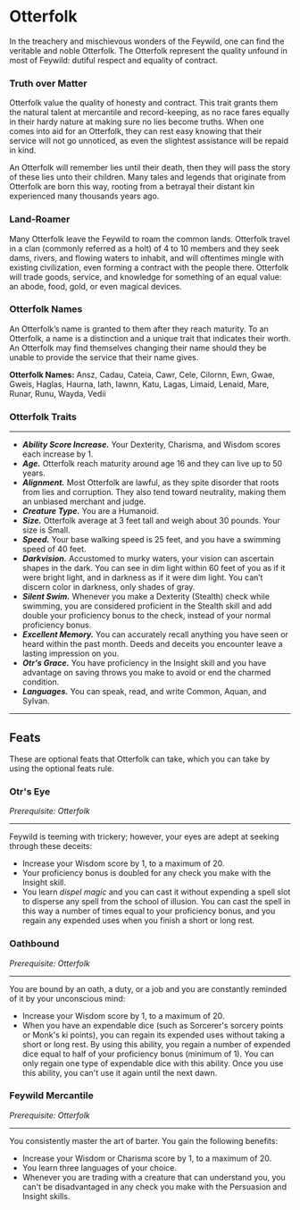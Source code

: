<style>
  .phb{
    width : 210mm;
    height : 296.8mm;
  }
</style>

<style>
  /* Drop Cap settings */
  .phb h1 + p::first-letter {
    float: left;
    font-family: Solberry;
    font-size: 8em;
    color: #222;
    line-height: .8em;
  }
</style>

# Otterfolk

In the treachery and mischievous wonders of the Feywild, one can find the veritable and noble Otterfolk. The Otterfolk represent the quality unfound in most of Feywild: dutiful respect and equality of contract.

### Truth over Matter

Otterfolk value the quality of honesty and contract. This trait grants them the natural talent at mercantile and record-keeping, as no race fares equally in their hardy nature at making sure no lies become truths. When one comes into aid for an Otterfolk, they can rest easy knowing that their service will not go unnoticed, as even the slightest assistance will be repaid in kind.

An Otterfolk will remember lies until their death, then they will pass the story of these lies unto their children. Many tales and legends that originate from Otterfolk are born this way, rooting from a betrayal their distant kin experienced many thousands years ago.

### Land-Roamer

Many Otterfolk leave the Feywild to roam the common lands. Otterfolk travel in a clan (commonly referred as a holt) of 4 to 10 members and they seek dams, rivers, and flowing waters to inhabit, and will oftentimes mingle with existing civilization, even forming a contract with the people there. Otterfolk will trade goods, service, and knowledge for something of an equal value: an abode, food, gold, or even magical devices.

### Otterfolk Names

An Otterfolk’s name is granted to them after they reach maturity. To an Otterfolk, a name is a distinction and a unique trait that indicates their worth. An Otterfolk may find themselves changing their name should they be unable to provide the service that their name gives.

**Otterfolk Names:** Ansz, Cadau, Cateia, Cawr, Cele, Cilornn, Ewn, Gwae, Gweis, Haglas, Haurna, Iath, Iawnn, Katu, Lagas, Limaid, Lenaid, Mare, Runar, Runu, Wayda, Vedii

### Otterfolk Traits

----
- ***Ability Score Increase.*** Your Dexterity, Charisma, and Wisdom scores each increase by 1.
- ***Age.*** Otterfolk reach maturity around age 16 and they can live up to 50 years.
- ***Alignment.*** Most Otterfolk are lawful, as they spite disorder that roots from lies and corruption. They also tend toward neutrality, making them an unbiased merchant and judge.
- ***Creature Type.*** You are a Humanoid.
- ***Size.*** Otterfolk average at 3 feet tall and weigh about 30 pounds. Your size is Small.
- ***Speed.*** Your base walking speed is  25 feet, and you have a swimming speed of 40 feet.
- ***Darkvision.*** Accustomed to murky waters, your vision can ascertain shapes in the dark. You can see in dim light within 60 feet of you as if it were bright light, and in darkness as if it were dim light. You can’t discern color in darkness, only shades of gray.
- ***Silent Swim.*** Whenever you make a Dexterity (Stealth) check while swimming, you are considered proficient in the Stealth skill and add double your proficiency bonus to the check, instead of your normal proficiency bonus.
- ***Excellent Memory.*** You can accurately recall anything you have seen or heard within the past month. Deeds and deceits you encounter leave a lasting impression on you.
- ***Otr's Grace.*** You have proficiency in the Insight skill and you have advantage on saving throws you make to avoid or end the charmed condition.
- ***Languages.*** You can speak, read, and write Common, Aquan, and Sylvan.
----

## Feats

These are optional feats that Otterfolk can take, which you can take by using the optional feats rule.

### Otr's Eye
*Prerequisite: Otterfolk*

---
Feywild is teeming with trickery; however, your eyes are adept at seeking through these deceits:

- Increase your Wisdom score by 1, to a maximum of 20.
- Your proficiency bonus is doubled for any check you make with the Insight skill.
- You learn *dispel magic* and you can cast it without expending a spell slot to disperse any spell from the school of illusion. You can cast the spell in this way a number of times equal to your proficiency bonus, and you regain any expended uses when you finish a short or long rest.

### Oathbound
*Prerequisite: Otterfolk*

---
You are bound by an oath, a duty, or a job and you are constantly reminded of it by your unconscious mind:

- Increase your Wisdom score by 1, to a maximum of 20.
- When you have an expendable dice (such as Sorcerer's sorcery points or Monk's ki points), you can regain its expended uses without taking a short or long rest. By using this ability, you regain a number of expended dice equal to half of your proficiency bonus (minimum of 1). You can only regain one type of expendable dice with this ability. Once you use this ability, you can't use it again until the next dawn.

### Feywild Mercantile
*Prerequisite: Otterfolk*

---
You consistently master the art of barter. You gain the following benefits:

- Increase your Wisdom or Charisma score by 1, to a maximum of 20.
- You learn three languages of your choice.
- Whenever you are trading with a creature that can understand you, you can't be disadvantaged in any check you make with the Persuasion and Insight skills.